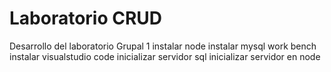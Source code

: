# Laboratorio CRUD
Desarrollo del laboratorio Grupal 1
instalar node
instalar mysql work bench
instalar visualstudio code
inicializar servidor sql
inicializar servidor en node
